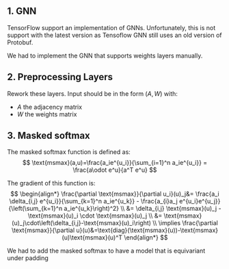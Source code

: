 
## 1. GNN
TensorFlow support an implementation of GNNs. Unfortunately, this is not support with the latest version as Tensoflow GNN still uses an old version of Protobuf.

We had to implement the GNN that supports weights layers manually.

## 2. Preprocessing Layers
Rework these layers.
Input should be in the form $(A,W)$ with:
- $A$ the adjacency matrix
- $W$ the weights matrix

## 3. Masked softmax

The masked softmax function is defined as:
$$
\text{msmax}(a,u)=\frac{a_ie^{u_i}}{\sum_{i=1}^n a_ie^{u_i}} = \frac{a\odot e^u}{a^T e^u}
$$

The gradient of this function is:
$$
\begin{align*}
\frac{\partial \text{msmax}}{\partial u_i}(u)_j&= \frac{a_i \delta_{i,j} e^{u_i}}{\sum_{k=1}^n a_ie^{u_k}} - \frac{a_{i}a_j e^{u_i}e^{u_j}}{\left(\sum_{k=1}^n a_ie^{u_k}\right)^2} \\
&=  \delta_{i,j} \text{msmax}(u)_j - \text{msmax}(u)_i \cdot \text{msmax}(u)_j \\
&= \text{msmax}(u)_j\cdot\left(\delta_{i,j}-\text{msmax}(u)_i\right) \\
\implies \frac{\partial \text{msmax}}{\partial u}(u)&=\text{diag}(\text{msmax}(u))-\text{msmax}(u)\text{msmax}(u)^T
\end{align*}
$$

We had to add the masked softmax to have a model that is equivariant under padding